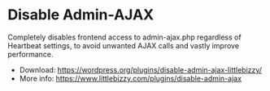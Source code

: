 # Disable Admin-AJAX

Completely disables frontend access to admin-ajax.php regardless of Heartbeat settings, to avoid unwanted AJAX calls and vastly improve performance.

* Download: https://wordpress.org/plugins/disable-admin-ajax-littlebizzy/
* More info: https://www.littlebizzy.com/plugins/disable-admin-ajax
